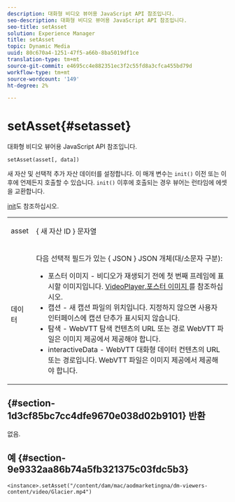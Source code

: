 ```yaml
---
description: 대화형 비디오 뷰어용 JavaScript API 참조입니다.
seo-description: 대화형 비디오 뷰어용 JavaScript API 참조입니다.
seo-title: setAsset
solution: Experience Manager
title: setAsset
topic: Dynamic Media
uuid: 80c670a4-1251-47f5-a66b-8ba5019df1ce
translation-type: tm+mt
source-git-commit: e4695cc4e882351ec3f2c55fd8a3cfca455bd79d
workflow-type: tm+mt
source-wordcount: '149'
ht-degree: 2%

---
```



# setAsset{#setasset}

대화형 비디오 뷰어용 JavaScript API 참조입니다.

`setAsset(asset[, data])`

새 자산 및 선택적 추가 자산 데이터를 설정합니다. 이 매개 변수는 `init()` 이전 또는 이후에 언제든지 호출할 수 있습니다. `init()` 이후에 호출되는 경우 뷰어는 런타임에 에셋을 교환합니다.

[init](../../../c-html5-aem-asset-viewers/c-html5-aem-int-video/c-html5-aem-int-video-javascriptapiref/r-html5-aem-int-video-javascriptapiref-init.md#reference-aee94dd92a28410784f7a1792e28683b)도 참조하십시오.

<table id="table_896DFF34A68A403DB93A6D597461A573"> 
 <tbody> 
  <tr> 
   <td colname="col1"> <p> <span class="codeph"> asset </span> </p> </td> 
   <td colname="col2"> <p>{ <span class="codeph"> 새 자산 ID </span>} 문자열 </p> </td> 
  </tr> 
  <tr> 
   <td colname="col1"> <p> <span class="codeph"> 데이터 </span> </p> </td> 
   <td colname="col2"> <p> 다음 선택적 필드가 있는 { <span class="codeph"> JSON </span>} JSON 개체(대/소문자 구분): </p> <p> 
     <ul id="ul_924FB99ACF0F43699CD229593F1C1384"> 
      <li id="li_F3CFEF28BCB7450991EFE0BD4EB28E36"> <span class="codeph"> 포스터 이미지  </span> - 비디오가 재생되기 전에 첫 번째 프레임에 표시할 이미지입니다. <a href="../../../c-html5-aem-asset-viewers/c-html5-aem-int-video/r-html5-aem-int-video-config-attrib/r-html5-aem-int-video-config-attrib-videoplayer-posterimage.md#reference-8e8e2b3e7e9c4ee8b6dadf90cef494f7" format="dita" scope="local"> VideoPlayer.포스터 이미지 </a>를 참조하십시오. </li> 
      <li id="li_D6C3E543C70942C582020780E2DF74C8"> <span class="codeph"> 캡션  </span> - 새 캡션 파일의 위치입니다. 지정하지 않으면 사용자 인터페이스에 캡션 단추가 표시되지 않습니다. </li> 
      <li id="li_BF866BD7275E450EA08A0E72FAA9D3AE"> <span class="codeph"> 탐색  </span> - WebVTT 탐색 컨텐츠의 URL 또는 경로 WebVTT 파일은 이미지 제공에서 제공해야 합니다. </li> 
      <li id="li_0C0EC5AB00554EC6AA01F60684A40213"> <span class="codeph"> interactiveData  </span> - WebVTT 대화형 데이터 컨텐츠의 URL 또는 경로입니다. WebVTT 파일은 이미지 제공에서 제공해야 합니다. </li> 
     </ul> </p> </td> 
  </tr> 
 </tbody> 
</table>

## {#section-1d3cf85bc7cc4dfe9670e038d02b9101} 반환

없음.

## 예 {#section-9e9332aa86b74a5fb321375c03fdc5b3}

```
<instance>.setAsset("/content/dam/mac/aodmarketingna/dm-viewers-content/video/Glacier.mp4")
```


